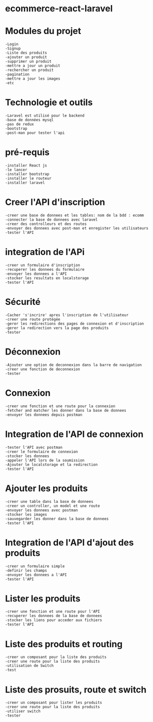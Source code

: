 # ecommerce-react-laravel

# Modules du projet
    -Login
    -Signup
    -Liste des produits
    -ajouter un produit
    -supprimer un produit
    -mettre a jour un produit
    -rechercher un produit
    -pagination
    -mettre a jour les images
    -etc

# Technologie et outils
    -Laravel est utilisé pour le backend
    -base de données mysql
    -pas de redux
    -bootstrap
    -post-man pour tester l'api

# pré-requis
    -installer React js
    -le lancer
    -installer bootstrap
    -installer le routeur
    -installer laravel

# Creer l'API d'inscription

    -creer une base de donnees et les tables: nom de la bdd : ecomm
    -connecter la base de donnees avec laravel
    -creer des controlleurs et des routes
    -envoyer des donnees avec post-man et enregister les utilisateurs
    -tester l'API

# integration de l'APi
    -creer un formulaire d'inscription
    -recuperer les donnees du formulaire
    -envoyer les donnees a l'API
    -stocker les resultats en localstorage
    -tester l'API

# Sécurité
    -Cacher 's'incrire' apres l'inscription de l'utilisateur
    -creer une route protégée
    -gerer les redirections des pages de connexion et d'inscription
    -gerer la redirection vers la page des produits
    -tester

# Déconnexion
    -Ajouter une option de deconnexion dans la barre de navigation
    -creer une fonction de deconnexion
    -tester

# Connexion
    -creer une fonction et une route pour la connexion
    -fetcher and matcher les donner dans la base de donnees
    -envoyer les donnees depuis postman

# Integration de l'API de connexion
    -tester l'API avec postman
    -creer le formulaire de connexion
    -stocker les donnees 
    -appeler l'API lors de la soumission
    -Ajouter le localstorage et la redirection
    -tester l'API

#   Ajouter les produits
    -creer une table dans la base de donnees
    -creer un controller, un model et une route
    -envoyer les donnees avec postman
    -stocker les images
    -sauvegarder les donner dans la base de donnees
    -tester l'API

# Integration de l'API d'ajout des produits
    -creer un formulaire simple
    -definir les champs
    -envoyer les donnees a l'API
    -tester l'API

# Lister les produits
    -creer une fonction et une route pour l'API
    -recuperer les donnees de la base de donnees
    -stocker les liens pour acceder aux fichiers
    -tester l'API

# Liste des produits et routing
    -creer un composant pour la liste des produits
    -creer une route pour la liste des produits
    -utilisation de Switch
    -test

# Liste des prosuits, route et switch
    -creer un composant pour lister les produits
    -creer une route pour la liste des produits
    -utiliser switch
    -tester